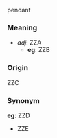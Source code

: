 pendant
### Meaning
+ _adj_: ZZA
    + __eg__: ZZB

### Origin

ZZC

### Synonym

__eg__: ZZD

+ ZZE


